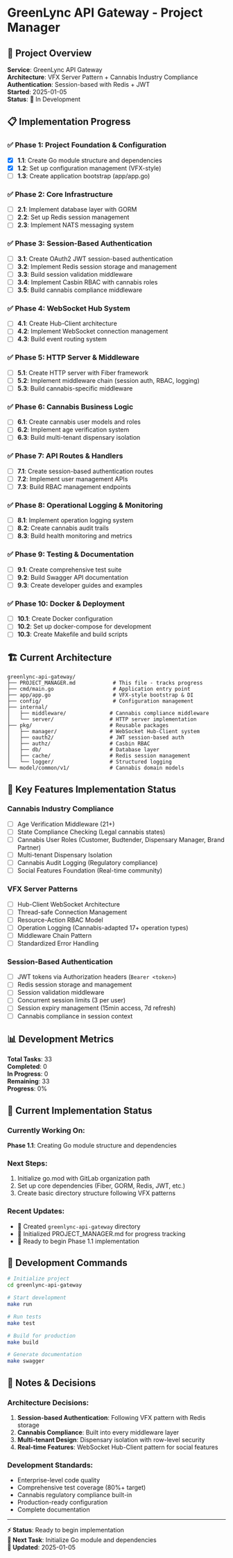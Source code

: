 # GreenLync API Gateway - Project Manager

## 🎯 Project Overview
**Service**: GreenLync API Gateway  
**Architecture**: VFX Server Pattern + Cannabis Industry Compliance  
**Authentication**: Session-based with Redis + JWT  
**Started**: 2025-01-05  
**Status**: 🚀 In Development  

## 📋 Implementation Progress

### ✅ Phase 1: Project Foundation & Configuration
- [x] **1.1**: Create Go module structure and dependencies
- [x] **1.2**: Set up configuration management (VFX-style)
- [ ] **1.3**: Create application bootstrap (app/app.go)

### ✅ Phase 2: Core Infrastructure
- [ ] **2.1**: Implement database layer with GORM
- [ ] **2.2**: Set up Redis session management
- [ ] **2.3**: Implement NATS messaging system

### ✅ Phase 3: Session-Based Authentication
- [ ] **3.1**: Create OAuth2 JWT session-based authentication
- [ ] **3.2**: Implement Redis session storage and management
- [ ] **3.3**: Build session validation middleware
- [ ] **3.4**: Implement Casbin RBAC with cannabis roles
- [ ] **3.5**: Build cannabis compliance middleware

### ✅ Phase 4: WebSocket Hub System
- [ ] **4.1**: Create Hub-Client architecture
- [ ] **4.2**: Implement WebSocket connection management
- [ ] **4.3**: Build event routing system

### ✅ Phase 5: HTTP Server & Middleware
- [ ] **5.1**: Create HTTP server with Fiber framework
- [ ] **5.2**: Implement middleware chain (session auth, RBAC, logging)
- [ ] **5.3**: Build cannabis-specific middleware

### ✅ Phase 6: Cannabis Business Logic
- [ ] **6.1**: Create cannabis user models and roles
- [ ] **6.2**: Implement age verification system
- [ ] **6.3**: Build multi-tenant dispensary isolation

### ✅ Phase 7: API Routes & Handlers
- [ ] **7.1**: Create session-based authentication routes
- [ ] **7.2**: Implement user management APIs
- [ ] **7.3**: Build RBAC management endpoints

### ✅ Phase 8: Operational Logging & Monitoring
- [ ] **8.1**: Implement operation logging system
- [ ] **8.2**: Create cannabis audit trails
- [ ] **8.3**: Build health monitoring and metrics

### ✅ Phase 9: Testing & Documentation
- [ ] **9.1**: Create comprehensive test suite
- [ ] **9.2**: Build Swagger API documentation
- [ ] **9.3**: Create developer guides and examples

### ✅ Phase 10: Docker & Deployment
- [ ] **10.1**: Create Docker configuration
- [ ] **10.2**: Set up docker-compose for development
- [ ] **10.3**: Create Makefile and build scripts

## 🏗️ Current Architecture

```
greenlync-api-gateway/
├── PROJECT_MANAGER.md            # This file - tracks progress
├── cmd/main.go                   # Application entry point
├── app/app.go                    # VFX-style bootstrap & DI
├── config/                       # Configuration management
├── internal/
│   ├── middleware/              # Cannabis compliance middleware
│   └── server/                  # HTTP server implementation
├── pkg/                         # Reusable packages
│   ├── manager/                 # WebSocket Hub-Client system
│   ├── oauth2/                  # JWT session-based auth
│   ├── authz/                   # Casbin RBAC
│   ├── db/                      # Database layer
│   ├── cache/                   # Redis session management
│   └── logger/                  # Structured logging
└── model/common/v1/             # Cannabis domain models
```

## 🎨 Key Features Implementation Status

### Cannabis Industry Compliance
- [ ] Age Verification Middleware (21+)
- [ ] State Compliance Checking (Legal cannabis states)
- [ ] Cannabis User Roles (Customer, Budtender, Dispensary Manager, Brand Partner)
- [ ] Multi-tenant Dispensary Isolation
- [ ] Cannabis Audit Logging (Regulatory compliance)
- [ ] Social Features Foundation (Real-time community)

### VFX Server Patterns
- [ ] Hub-Client WebSocket Architecture
- [ ] Thread-safe Connection Management
- [ ] Resource-Action RBAC Model
- [ ] Operation Logging (Cannabis-adapted 17+ operation types)
- [ ] Middleware Chain Pattern
- [ ] Standardized Error Handling

### Session-Based Authentication
- [ ] JWT tokens via Authorization headers (`Bearer <token>`)
- [ ] Redis session storage and management
- [ ] Session validation middleware
- [ ] Concurrent session limits (3 per user)
- [ ] Session expiry management (15min access, 7d refresh)
- [ ] Cannabis compliance in session context

## 📊 Development Metrics

**Total Tasks**: 33  
**Completed**: 0  
**In Progress**: 0  
**Remaining**: 33  
**Progress**: 0%  

## 🚀 Current Implementation Status

### Currently Working On:
**Phase 1.1**: Creating Go module structure and dependencies

### Next Steps:
1. Initialize go.mod with GitLab organization path
2. Set up core dependencies (Fiber, GORM, Redis, JWT, etc.)
3. Create basic directory structure following VFX patterns

### Recent Updates:
- 📁 Created `greenlync-api-gateway` directory
- 📝 Initialized PROJECT_MANAGER.md for progress tracking
- 🎯 Ready to begin Phase 1.1 implementation

## 🔧 Development Commands

```bash
# Initialize project
cd greenlync-api-gateway

# Start development
make run

# Run tests
make test

# Build for production
make build

# Generate documentation
make swagger
```

## 📝 Notes & Decisions

### Architecture Decisions:
1. **Session-based Authentication**: Following VFX pattern with Redis storage
2. **Cannabis Compliance**: Built into every middleware layer
3. **Multi-tenant Design**: Dispensary isolation with row-level security
4. **Real-time Features**: WebSocket Hub-Client pattern for social features

### Development Standards:
- Enterprise-level code quality
- Comprehensive test coverage (80%+ target)
- Cannabis regulatory compliance built-in
- Production-ready configuration
- Complete documentation

---

**⚡ Status**: Ready to begin implementation  
**🎯 Next Task**: Initialize Go module and dependencies  
**📅 Updated**: 2025-01-05

